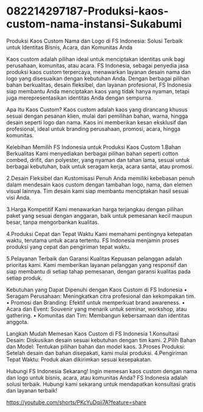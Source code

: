 # 082214297187-Produksi-kaos-custom-nama-instansi-Sukabumi
Produksi Kaos Custom Nama dan Logo di FS Indonesia: Solusi Terbaik untuk Identitas Bisnis, Acara, dan Komunitas Anda

Kaos custom adalah pilihan ideal untuk menciptakan identitas unik bagi perusahaan, komunitas, atau acara. FS Indonesia, sebagai penyedia jasa produksi kaos custom terpercaya, menawarkan layanan desain nama dan logo yang disesuaikan dengan kebutuhan Anda. Dengan berbagai pilihan bahan berkualitas, desain fleksibel, dan layanan profesional, FS Indonesia siap membantu Anda menciptakan kaos yang tidak hanya nyaman, tetapi juga merepresentasikan identitas Anda dengan sempurna.

Apa Itu Kaos Custom?
Kaos custom adalah kaos yang dirancang khusus sesuai dengan pesanan klien, mulai dari pemilihan bahan, warna, hingga desain seperti logo dan nama. Kaos ini memberikan kesan eksklusif dan profesional, ideal untuk branding perusahaan, promosi, acara, hingga komunitas.

Kelebihan Memilih FS Indonesia untuk Produksi Kaos Custom
1.Bahan Berkualitas
Kami menyediakan berbagai pilihan bahan seperti cotton combed, drifit, dan polyester, yang nyaman dan tahan lama, sesuai untuk berbagai kebutuhan, baik untuk seragam kerja, acara santai, atau promosi.

2.Desain Fleksibel dan Kustomisasi Penuh
Anda memiliki kebebasan penuh dalam mendesain kaos custom dengan tambahan logo, nama, dan elemen visual lainnya. Tim desain kami siap membantu menciptakan hasil sesuai visi Anda.

3.Harga Kompetitif
Kami menawarkan harga terjangkau dengan pilihan paket yang sesuai dengan anggaran, baik untuk pemesanan kecil maupun besar, tanpa mengorbankan kualitas.

4.Produksi Cepat dan Tepat Waktu
Kami memahami pentingnya ketepatan waktu, terutama untuk acara tertentu. FS Indonesia menjamin proses produksi yang cepat dan pengiriman tepat waktu.

5.Pelayanan Terbaik dan Garansi Kualitas
Kepuasan pelanggan adalah prioritas kami. Kami memberikan layanan pelanggan yang responsif dan siap membantu di setiap tahap pemesanan, dengan garansi kualitas pada setiap produk.

Kebutuhan yang Dapat Dipenuhi dengan Kaos Custom di FS Indonesia
• Seragam Perusahaan: Meningkatkan citra profesional dan kekompakan tim.
• Promosi dan Branding: Efektif untuk memperkuat brand awareness.
• Acara dan Event: Souvenir yang menarik untuk seminar, workshop, atau gathering.
• Komunitas dan Tim: Membangun kebersamaan dan identitas anggota.

Langkah Mudah Memesan Kaos Custom di FS Indonesia
1.Konsultasi Desain: Diskusikan desain sesuai kebutuhan dengan tim kami.
2.Pilih Bahan dan Model: Tentukan pilihan bahan dan model kaos.
3.Proses Produksi: Setelah desain dan bahan disepakati, kami mulai produksi.
4.Pengiriman Tepat Waktu: Produk akan dikirimkan sesuai kesepakatan.

Hubungi FS Indonesia Sekarang!
Ingin memesan kaos custom dengan nama dan logo untuk bisnis, acara, atau komunitas Anda? FS Indonesia adalah solusi terbaik. Hubungi kami sekarang untuk mendapatkan konsultasi gratis dan layanan terbaik!

https://youtube.com/shorts/PKcYuDqii7A?feature=share
